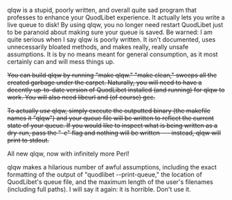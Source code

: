 qlqw is a stupid, poorly written, and overall quite sad program that professes to enhance your QuodLibet experience. It actually lets you write a live queue to disk! By using qlqw, you no longer need restart QuodLibet just to be paranoid about making sure your queue is saved. Be warned: I am quite serious when I say qlqw is poorly written. It isn't documented, uses unnecessarily bloated methods, and makes really, really unsafe assumptions. It is by no means meant for general consumption, as it most certainly can and will mess things up. 

~~You can build qlqw by running "make qlqw." "make clean," sweeps all the created garbage under the carpet. Naturally, you will need to have a decently up-to-date version of QuodLibet installed (and running) for qlqw to work. You will also need libcurl and (of course) gcc.~~

~~To actually _use_ qlqw, simply execute the outputted binary (the makefile names it "qlqw") and your queue file will be written to reflect the current state of your queue. If you would like to inspect what is being written as a dry-run, pass the "-c" flag and nothing will be written --- instead, qlqw will print to stdout.~~

All new qlqw, now with infinitely more Perl! 

qlqw makes a hilarious number of awful assumptions, including the exact formatting of the output of "quodlibet --print-queue," the location of QuodLibet's queue file, and the maximum length of the user's filenames (including full paths). I will say it again: it is horrible. Don't use it. 
